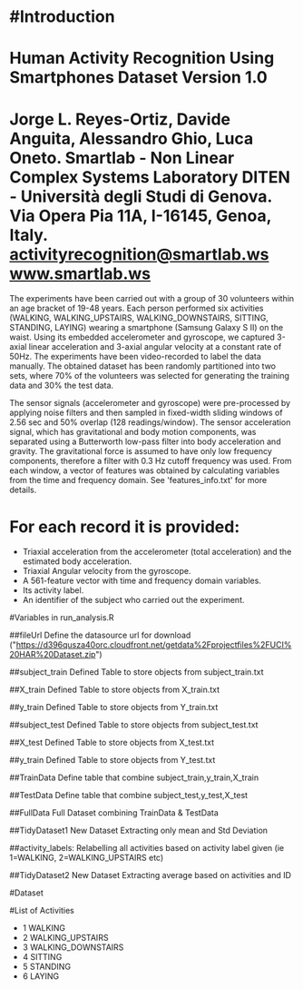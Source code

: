 #Introduction
==================================================================
Human Activity Recognition Using Smartphones Dataset
Version 1.0
==================================================================
Jorge L. Reyes-Ortiz, Davide Anguita, Alessandro Ghio, Luca Oneto.
Smartlab - Non Linear Complex Systems Laboratory
DITEN - Università degli Studi di Genova.
Via Opera Pia 11A, I-16145, Genoa, Italy.
activityrecognition@smartlab.ws
www.smartlab.ws
==================================================================

The experiments have been carried out with a group of 30 volunteers within an age bracket of 19-48 years. Each person performed six activities (WALKING, WALKING_UPSTAIRS, WALKING_DOWNSTAIRS, SITTING, STANDING, LAYING) wearing a smartphone (Samsung Galaxy S II) on the waist. Using its embedded accelerometer and gyroscope, we captured 3-axial linear acceleration and 3-axial angular velocity at a constant rate of 50Hz. The experiments have been video-recorded to label the data manually. The obtained dataset has been randomly partitioned into two sets, where 70% of the volunteers was selected for generating the training data and 30% the test data. 

The sensor signals (accelerometer and gyroscope) were pre-processed by applying noise filters and then sampled in fixed-width sliding windows of 2.56 sec and 50% overlap (128 readings/window). The sensor acceleration signal, which has gravitational and body motion components, was separated using a Butterworth low-pass filter into body acceleration and gravity. The gravitational force is assumed to have only low frequency components, therefore a filter with 0.3 Hz cutoff frequency was used. From each window, a vector of features was obtained by calculating variables from the time and frequency domain. See 'features_info.txt' for more details. 

For each record it is provided:
======================================

- Triaxial acceleration from the accelerometer (total acceleration) and the estimated body acceleration.
- Triaxial Angular velocity from the gyroscope. 
- A 561-feature vector with time and frequency domain variables. 
- Its activity label. 
- An identifier of the subject who carried out the experiment.


#Variables in run_analysis.R


##fileUrl 
Define the datasource url for download ("https://d396qusza40orc.cloudfront.net/getdata%2Fprojectfiles%2FUCI%20HAR%20Dataset.zip")

##subject_train 
Defined Table to store objects from subject_train.txt

##X_train 
Defined Table to store objects from X_train.txt

##y_train 
Defined Table to store objects from Y_train.txt

##subject_test
Defined Table to store objects from subject_test.txt

##X_test 
Defined Table to store objects from X_test.txt

##y_train 
Defined Table to store objects from Y_test.txt

##TrainData 
Define table that combine subject_train,y_train,X_train

##TestData 
Define table that combine subject_test,y_test,X_test

##FullData 
Full Dataset combining TrainData & TestData

##TidyDataset1
New Dataset Extracting only mean and Std Deviation

##activity_labels: 
Relabelling all activities based on activity label given (ie 1=WALKING, 2=WALKING_UPSTAIRS etc)

##TidyDataset2
New Dataset Extracting average based on activities and ID

#Dataset


#List of Activities
* 1 WALKING
* 2 WALKING_UPSTAIRS
* 3 WALKING_DOWNSTAIRS
* 4 SITTING
* 5 STANDING
* 6 LAYING

